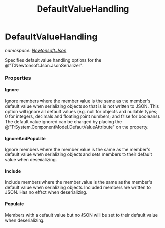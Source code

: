 ﻿---
title: DefaultValueHandling
---

# DefaultValueHandling
_namespace: [Newtonsoft.Json](N-Newtonsoft.Json.html)_

Specifies default value handling options for the @"T:Newtonsoft.Json.JsonSerializer".




### Properties

#### Ignore
Ignore members where the member value is the same as the member's default value when serializing objects
 so that is is not written to JSON.
 This option will ignore all default values (e.g. null for objects and nullable types; 0 for integers,
 decimals and floating point numbers; and false for booleans). The default value ignored can be changed by
 placing the @"T:System.ComponentModel.DefaultValueAttribute" on the property.
#### IgnoreAndPopulate
Ignore members where the member value is the same as the member's default value when serializing objects
 and sets members to their default value when deserializing.
#### Include
Include members where the member value is the same as the member's default value when serializing objects.
 Included members are written to JSON. Has no effect when deserializing.
#### Populate
Members with a default value but no JSON will be set to their default value when deserializing.
